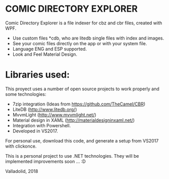 
# COMIC DIRECTORY EXPLORER

Comic Directory Explorer is a file indexer for cbz and cbr files, created with
WPF.

  - Use custom files *cdb, who are litedb single files with index and images.
  - See your comic files directly on the app or with your system file.
  - Language ENG and ESP supported.
  - Look and Feel Material Design.

# Libraries used:

This proyect uses a number of open source projects to work properly and 
some technologies:

  - 7zip integration (Ideas from https://github.com/TheCamel/CBR)
  - LiteDB (http://www.litedb.org/)
  - MvvmLight (http://www.mvvmlight.net/)
  - Material design in XAML (http://materialdesigninxaml.net/)
  - Integration with Powershell.
  - Developed in VS2017.

  
For personal use, download this code, and generate a setup from VS2017 with
clickonce.
  
This is a personal project to use .NET technologies. They will be implemented
improvements soon ... :D

Valladolid, 2018